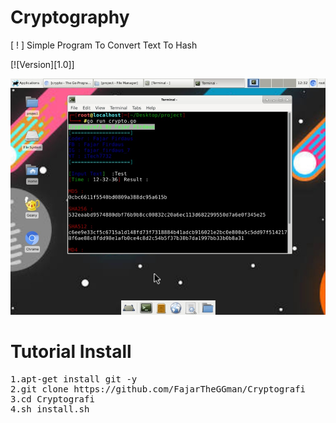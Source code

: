 # Cryptography
[ ! ] Simple Program To Convert Text To Hash

[![Version][1.0]]

![alt text](https://github.com/FajarTheGGman/Cryptografi/blob/master/.img/pict3.jpeg)

# Tutorial Install
<pre>
1.apt-get install git -y
2.git clone https://github.com/FajarTheGGman/Cryptografi
3.cd Cryptografi
4.sh install.sh
</pre>
